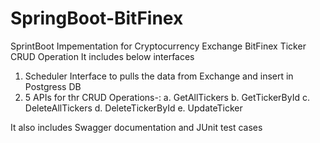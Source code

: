 # SpringBoot-BitFinex
SprintBoot Impementation for Cryptocurrency Exchange BitFinex Ticker CRUD Operation
It includes below interfaces
1. Scheduler Interface to pulls the data from Exchange and insert in Postgress DB
2. 5 APIs for thr CRUD Operations-:
  a. GetAllTickers
  b. GetTickerById
  c. DeleteAllTickers
  d. DeleteTickerById
  e. UpdateTicker

It also includes Swagger documentation and JUnit test cases
